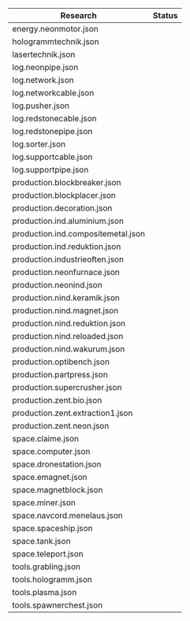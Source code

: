Research  | Status
--------- | ------
energy.neonmotor.json |
hologrammtechnik.json |
lasertechnik.json |
log.neonpipe.json |
log.network.json |
log.networkcable.json |
log.pusher.json |
log.redstonecable.json |
log.redstonepipe.json |
log.sorter.json |
log.supportcable.json |
log.supportpipe.json |
production.blockbreaker.json |
production.blockplacer.json |
production.decoration.json |
production.ind.aluminium.json |
production.ind.compositemetal.json |
production.ind.reduktion.json |
production.industrieoften.json |
production.neonfurnace.json |
production.neonind.json |
production.nind.keramik.json |
production.nind.magnet.json |
production.nind.reduktion.json |
production.nind.reloaded.json |
production.nind.wakurum.json |
production.optibench.json |
production.partpress.json |
production.supercrusher.json |
production.zent.bio.json |
production.zent.extraction1.json |
production.zent.neon.json |
space.claime.json |
space.computer.json |
space.dronestation.json |
space.emagnet.json |
space.magnetblock.json |
space.miner.json |
space.navcord.menelaus.json |
space.spaceship.json |
space.tank.json |
space.teleport.json |
tools.grabling.json |
tools.hologramm.json |
tools.plasma.json |
tools.spawnerchest.json |
